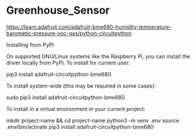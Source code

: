 # Greenhouse_Sensor

https://learn.adafruit.com/adafruit-bme680-humidity-temperature-barometic-pressure-voc-gas/python-circuitpython


Installing from PyPI

On supported GNU/Linux systems like the Raspberry Pi, you can install the driver locally from PyPI. To install for current user:

pip3 install adafruit-circuitpython-bme680

To install system-wide (this may be required in some cases):

sudo pip3 install adafruit-circuitpython-bme680

To install in a virtual environment in your current project:

mkdir project-name && cd project-name
python3 -m venv .env
source .env/bin/activate
pip3 install adafruit-circuitpython-bme680
